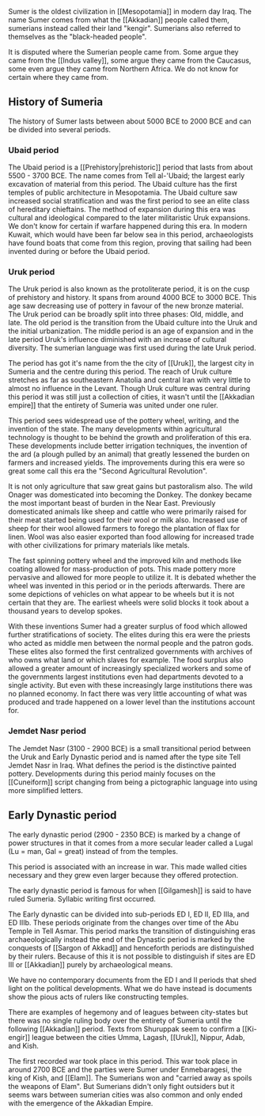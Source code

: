 Sumer is the oldest civilization in [[Mesopotamia]] in modern day Iraq. The name Sumer comes from what the [[Akkadian]] people called them, sumerians instead called their land "kengir". Sumerians also referred to themselves as the "black-headed people". 

It is disputed where the Sumerian people came from. Some argue they came from the [[Indus valley]], some argue they came from the Caucasus, some even argue they came from Northern Africa. We do not know for certain where they came from.

## History of Sumeria

The history of Sumer lasts between about 5000 BCE to 2000 BCE and can be divided into several periods.

### Ubaid period
The Ubaid period is a [[Prehistory|prehistoric]] period that lasts from about 5500 - 3700 BCE. The name comes from Tell al-'Ubaid; the largest early excavation of material from this period. The Ubaid culture has the first temples of public architecture in Mesopotamia. The Ubaid culture saw increased social stratification and was the first period to see an elite class of hereditary chieftains. The method of expansion during this era was cultural and ideological compared to the later militaristic Uruk expansions. We don't know for certain if warfare happened during this era. In modern Kuwait, which would have been far below sea in this period, archaeologists have found boats that come from this region, proving that sailing had been invented during or before the Ubaid period.
### Uruk period
The Uruk period is also known as the protoliterate period, it is on the cusp of prehistory and history. It spans from around 4000 BCE to 3000 BCE. This age saw decreasing use of pottery in favour of the new bronze material. The Uruk period can be broadly split into three phases: Old, middle, and late. The old period is the transition from the Ubaid culture into the Uruk and the initial urbanization. The middle period is an age of expansion and in the late period Uruk's influence diminished with an increase of cultural diversity. The sumerian language was first used during the late Uruk period. 

The period has got it's name from the the city of [[Uruk]], the largest city in Sumeria and the centre during this period. The reach of Uruk culture stretches as far as southeastern Anatolia and central Iran with very little to almost no influence in the Levant. Though Uruk culture was central during this period it was still just a collection of cities, it wasn't until the [[Akkadian empire]] that the entirety of Sumeria was united under one ruler.

This period sees widespread use of the pottery wheel, writing, and the invention of the state. The many developments within agricultural technology is thought to be behind the growth and proliferation of this era. These developments include better irrigation techniques, the invention of the ard (a plough pulled by an animal) that greatly lessened the burden on farmers and increased yields. The improvements during this era were so great some call this era the "Second Agricultural Revolution".

It is not only agriculture that saw great gains but pastoralism also. The wild Onager was domesticated into becoming the Donkey. The donkey became the most important beast of burden in the Near East. Previously domesticated animals like sheep and cattle who were primarily raised for their meat started being used for their wool or milk also. Increased use of sheep for their wool allowed farmers to forego the plantation of flax for linen. Wool was also easier exported than food allowing for increased trade with other civilizations for primary materials like metals.

The fast spinning pottery wheel and the improved kiln and methods like coating allowed for mass-production of pots. This made pottery more pervasive and allowed for more people to utilize it. It is debated whether the wheel was invented in this period or in the periods afterwards. There are some depictions of vehicles on what appear to be wheels but it is not certain that they are. The earliest wheels were solid blocks it took about a thousand years to develop spokes.

With these inventions Sumer had a greater surplus of food which allowed further stratifications of society. The elites during this era were the priests who acted as middle men between the normal people and the patron gods. These elites also formed the first centralized governments with archives of who owns what land or which slaves for example.  The food surplus also allowed a greater amount of increasingly specialized workers and some of the governments largest institutions even had departments devoted to a single activity. But even with these increasingly large institutions there was no planned economy. In fact there was very little accounting of what was produced and trade happened on a lower level than the institutions account for.
### Jemdet Nasr period

The Jemdet Nasr (3100 - 2900 BCE) is a small transitional period between the Uruk and Early Dynastic period and is named after the type site Tell Jemdet Nasr in Iraq. What defines the period is the distinctive painted pottery. Developments during this period mainly focuses on the [[Cuneiform]] script changing from being a pictographic language into using more simplified letters.

## Early Dynastic period

The early dynastic period (2900 - 2350 BCE) is marked by a change of power structures in that it comes from a more secular leader called a Lugal (Lu = man, Gal = great) instead of from the temples. 

This period is associated with an increase in war. This made walled cities necessary and they grew even larger because they offered protection.

The early dynastic period is famous for when [[Gilgamesh]] is said to have ruled Sumeria. Syllabic writing first occurred. 

The Early dynastic can be divided into sub-periods ED I, ED II, ED IIIa, and ED IIIb. These periods originate from the changes over time of the Abu Temple in Tell Asmar. This period marks the transition of distinguishing eras archaeologically instead the end of the Dynastic period is marked by the conquests of [[Sargon of Akkad]] and henceforth periods are distinguished by their rulers. Because of this it is not possible to distinguish if sites are ED III or [[Akkadian]] purely by archaeological means.

We have no contemporary documents from the ED I and II periods that shed light on the political developments. What we do have instead is documents show the pious acts of rulers like constructing temples. 

There are examples of hegemony and of leagues between city-states but there was no single ruling body over the entirety of Sumeria until the following [[Akkadian]] period. Texts from Shuruppak seem to confirm a [[Ki-engir]] league between the cities Umma, Lagash, [[Uruk]], Nippur, Adab, and Kish. 

The first recorded war took place in this period. This war took place in around 2700 BCE and the parties were Sumer under Enmebaragesi, the king of Kish, and [[Elam]]. The Sumerians won and "carried away as spoils the weapons of Elam". But Sumerians didn't only fight outsiders but it seems wars between sumerian cities was also common and only ended with the emergence of the Akkadian Empire.